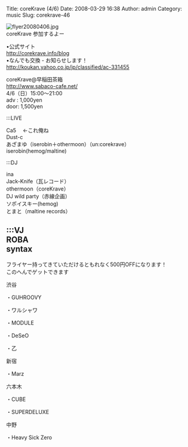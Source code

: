 Title: coreKrave (4/6)
Date: 2008-03-29 16:38
Author: admin
Category: music
Slug: corekrave-46

<span class="mt-enclosure mt-enclosure-image"
style="display: inline;">![flyer20080406.jpg](http://ca5z.info/blog/images/flyer20080406.jpg)</span>  
coreKrave 参加するよー

•公式サイト　  
<http://corekrave.info/blog>  
•なんでも交換 - お知らせします！  
<http://koukan.yahoo.co.jp/jp/classified/ac-331455>

coreKrave@早稲田茶箱  
<http://www.sabaco-cafe.net/>  
4/6（日）15:00〜21:00  
adv : 1,000yen  
door: 1,500yen

:::LIVE

Ca5 　←これ俺ね  
Dust-c  
あざまゆ（iserobin＋othermoon）（un:corekrave）  
iserobin(hemog/maltine)

:::DJ

ina  
Jack-Knife（瓦レコード）  
othermoon（coreKrave）  
DJ wild party（赤線企画）  
ソポイスキー(hemog)  
とまと（maltine records）

:::VJ  
ROBA  
syntax  
-----------------------

フライヤー持ってきていただけるともれなく500円OFFになります！  
このへんでゲットできます

渋谷  
  
・GUHROOVY  
  
・ワルシャワ  
  
・MODULE  
  
・DeSeO  
  
・乙

新宿  
  
・Marz

六本木  
  
・CUBE  
  
・SUPERDELUXE

中野  
  
・Heavy Sick Zero
